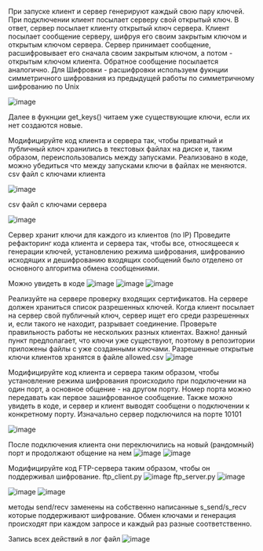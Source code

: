 При запуске клиент и сервер генерируют каждый свою пару ключей. При подключении клиент посылает серверу свой открытый ключ. В ответ, сервер посылает клиенту открытый ключ сервера. Клиент посылает сообщение серверу, шифруя его своим закрытым ключом и открытым ключом сервера. Сервер принимает сообщение, расшифровывает его сначала своим закрытым ключом, а потом - открытым ключом клиента. Обратное сообщение посылается аналогично. Для Шифровки - расшифровки используем фукнции симметричного шифрования из предыдущей работы по симметричному шифрованию по Unix

![image](https://user-images.githubusercontent.com/90453727/144818521-520bd80f-d825-48ea-ab53-83beb57b5bbb.png)

Далее в фукнции get_keys() читаем уже существующие ключи, если их нет создаются новые.

Модифицируйте код клиента и сервера так, чтобы приватный и публичный ключ хранились в текстовых файлах на диске и, таким образом, переиспользовались между запусками. Реализовано в коде, можно убедиться что между запусками ключи в файлах не меняются. csv файл с ключами клиента

![image](https://user-images.githubusercontent.com/90453727/144818613-5bdb7635-0034-476b-9c3a-a751960dac49.png)

csv файл с ключами сервера

![image](https://user-images.githubusercontent.com/90453727/144818676-bce27921-e7d1-4949-aa0b-ab6fe4d131d4.png)

Сервер хранит ключи для каждого из клиентов (по IP) Проведите рефакторинг кода клиента и сервера так, чтобы все, относящееся к генерации ключей, установлению режима шифрования, шифрованию исходящих и дешифрованию входящих сообщений было отделено от основного алгоритма обмена сообщениями.

Можно увидеть в коде
![image](https://user-images.githubusercontent.com/90453727/144818833-de97e3f4-0c14-469c-8fe6-62e8525e33a0.png)
![image](https://user-images.githubusercontent.com/90453727/144818859-1947d50f-b14d-4d8f-8b3a-917938470f22.png)
![image](https://user-images.githubusercontent.com/90453727/144818911-299d951c-a804-4e4d-9e36-13455917955c.png)


Реализуйте на сервере проверку входящих сертификатов. На сервере должен храниться список разрешенных ключей. Когда клиент посылает на сервер свой публичный ключ, сервер ищет его среди разрешенных и, если такого не находит, разрывает соединение. Проверьте правильность работы не нескольких разных клиентах. Важно! данный пункт предполагает, что ключи уже существуют, поэтому в репозитории приложены файлы с уже созданными ключами. Разрешенные открытые ключи клиентов хранятся в файле allowed.csv
![image](https://user-images.githubusercontent.com/90453727/144818954-0e164751-725a-4f8d-8bb0-c55b43877bd7.png)


Модифицируйте код клиента и сервера таким образом, чтобы установление режима шифрования происходило при подключении на один порт, а основное общение - на другом порту. Номер порта можно передавать как первое зашифрованное сообщение. Также можно увидеть в коде, и сервер и клиент выводят сообщени о подключении к конкретному порту. Изначально сервер подключился на порте 10101

![image](https://user-images.githubusercontent.com/90453727/144819041-9e1cc893-059d-48ea-b517-ac8dd3513d90.png)


После подключения клиента они переключились на новый (рандомный) порт и продолжают общение на нем
![image](https://user-images.githubusercontent.com/90453727/144819072-93306ee1-fe60-43c4-8790-a84737799a63.png)
![image](https://user-images.githubusercontent.com/90453727/144819149-f0ff662b-31c0-4ce0-b127-a7483aca2050.png)


Модифицируйте код FTP-сервера таким образом, чтобы он поддерживал шифрование.
ftp_client.py
![image](https://user-images.githubusercontent.com/90270843/146566384-fd1e8934-5320-4921-b538-b3b69d1b5388.png)
ftp_server.py
![image](https://user-images.githubusercontent.com/90270843/146566424-61847d6d-b794-4625-a919-ffbb7aa2ec85.png)



![image](https://user-images.githubusercontent.com/90453727/144819732-b8614a92-170f-4ffa-8930-cd8bf786b828.png)
![image](https://user-images.githubusercontent.com/90453727/144819810-6d237633-fd0a-4e84-a132-1f1b3538f92c.png)


методы send/recv заменены на собственно написанные s_send/s_recv которые поддерживают шифрование. Обмен ключами и генерация происходят при каждом запросе и каждый раз разные соответственно.

Запись всех действий в лог файл
![image](https://user-images.githubusercontent.com/90270843/146566293-7ef1214c-b22c-4575-9067-2455158718f3.png)

